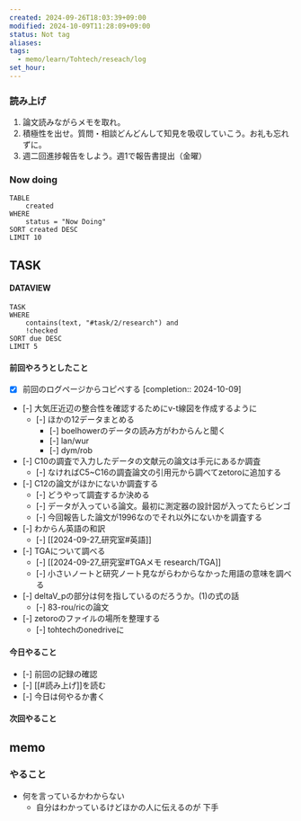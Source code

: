 ```yaml
---
created: 2024-09-26T18:03:39+09:00
modified: 2024-10-09T11:28:09+09:00
status: Not tag
aliases: 
tags:
  - memo/learn/Tohtech/reseach/log
set_hour: 
---
```

### 読み上げ
1. 論文読みながらメモを取れ。
2. 積極性を出せ。質問・相談どんどんして知見を吸収していこう。お礼も忘れずに。
3. 週二回進捗報告をしよう。週1で報告書提出（金曜）
### Now doing
```dataview
TABLE
	created
WHERE
	status = "Now Doing"
SORT created DESC
LIMIT 10
```
## TASK
#### DATAVIEW
```dataview
TASK
WHERE 
	contains(text, "#task/2/research") and
	!checked
SORT due DESC
LIMIT 5
```


#### 前回やろうとしたこと
- [x] 前回のログページからコピペする  [completion:: 2024-10-09]
- [-] 大気圧近辺の整合性を確認するためにv-t線図を作成するように
	- [-] ほかの12データまとめる
		- [-] boelhowerのデータの読み方がわからんと聞く
		- [-] lan/wur
		- [-] dym/rob
- [-] C10の調査で入力したデータの文献元の論文は手元にあるか調査
	- [-] なければC5~C16の調査論文の引用元から調べてzetoroに追加する
- [-] C12の論文がほかにないか調査する
	- [-] どうやって調査するか決める
	- [-] データが入っている論文。最初に測定器の設計図が入ってたらビンゴ
	- [-] 今回報告した論文が1996なのでそれ以外にないかを調査する
- [-] わからん英語の和訳
	- [-] [[2024-09-27_研究室#英語]]
- [-] TGAについて調べる
	- [-] [[2024-09-27_研究室#TGAメモ research/TGA]]
	- [-] 小さいノートと研究ノート見ながらわからなかった用語の意味を調べる
- [-] deltaV_pの部分は何を指しているのだろうか。(1)の式の話 
	- [-] 83-rou/ricの論文
- [-] zetoroのファイルの場所を整理する
	- [-] tohtechのonedriveに
#### 今日やること
- [-] 前回の記録の確認
- [-] [[#読み上げ]]を読む
- [-] 今日は何やるか書く
#### 次回やること
### 
## memo
### やること
- 何を言っているかわからない
	- 自分はわかっているけどほかの人に伝えるのが 下手